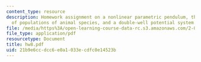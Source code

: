 ```yaml
---
content_type: resource
description: Homework assignment on a nonlinear parametric pendulum, the growth/decay
  of populations of animal species, and a double-well potential system.
file: /media/https%3A/open-learning-course-data-rc.s3.amazonaws.com/2-003j-dynamics-and-control-i-fall-2007/21b9e6ccdcc6e0a1033ecdfc0e14523b_hw8.pdf
file_type: application/pdf
resourcetype: Document
title: hw8.pdf
uid: 21b9e6cc-dcc6-e0a1-033e-cdfc0e14523b
---
```


